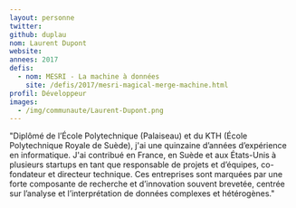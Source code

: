 ```yaml
---
layout: personne
twitter: 
github: duplau
nom: Laurent Dupont
website:
annees: 2017
defis: 
  - nom: MESRI - La machine à données
    site: /defis/2017/mesri-magical-merge-machine.html
profil: Développeur
images:
  - /img/communaute/Laurent-Dupont.png
---
```


"Diplômé de l’École Polytechnique (Palaiseau) et du KTH (École
Polytechnique Royale de Suède), j'ai une quinzaine d’années
d’expérience en informatique. J'ai contribué en France, en Suède et
aux États-Unis à plusieurs startups en tant que responsable de projets
et d’équipes, co-fondateur et directeur technique. Ces entreprises
sont marquées par une forte composante de recherche et d’innovation
souvent brevetée, centrée sur l’analyse et l’interprétation de données
complexes et hétérogènes."
